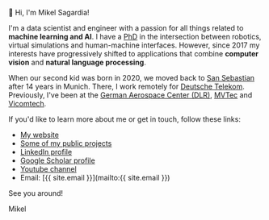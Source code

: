 :wave: Hi, I'm Mikel Sagardia!

I'm a data scientist and engineer with a passion for all things related to **machine learning and AI**. I have a [PhD](https://elib.dlr.de/132879/) in the intersection between robotics, virtual simulations and human-machine interfaces. However, since 2017 my interests have progressively shifted to applications that combine **computer vision** and **natural language processing**.

When our second kid was born in 2020, we moved back to [San Sebastian](https://en.wikipedia.org/wiki/San_Sebastián) after 14 years in Munich. There, I work remotely for [Deutsche Telekom](https://www.telekom.com). Previously, I've been at the [German Aerospace Center (DLR)](https://www.dlr.de/rm/en/desktopdefault.aspx/tabid-8017), [MVTec](https://www.mvtec.com) and [Vicomtech](https://www.vicomtech.org/en).

If you'd like to learn more about me or get in touch, follow these links:

- [My website](https://mikelsagardia.io)
- [Some of my public projects](https://github.com/mxagar/project_compilation)
- [LinkedIn profile](https://www.linkedin.com/in/mikel-sagardia/)
- [Google Scholar profile](https://scholar.google.com/citations?user=DAP30jYAAAAJ)
- [Youtube channel](https://www.youtube.com/c/MikelSagardia)
- Email: [{{ site.email }}](mailto:{{ site.email }})

See you around!

Mikel
